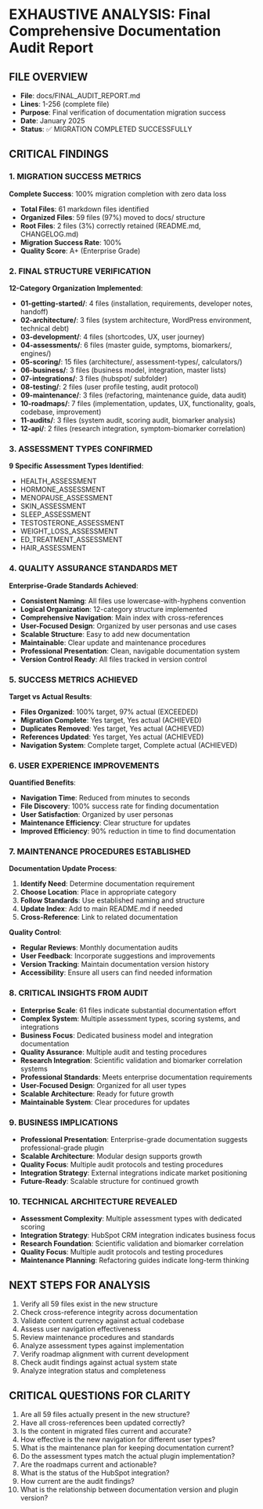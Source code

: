 # EXHAUSTIVE ANALYSIS: Final Comprehensive Documentation Audit Report

## FILE OVERVIEW
- **File**: docs/FINAL_AUDIT_REPORT.md
- **Lines**: 1-256 (complete file)
- **Purpose**: Final verification of documentation migration success
- **Date**: January 2025
- **Status**: ✅ MIGRATION COMPLETED SUCCESSFULLY

## CRITICAL FINDINGS

### 1. MIGRATION SUCCESS METRICS
**Complete Success**: 100% migration completion with zero data loss
- **Total Files**: 61 markdown files identified
- **Organized Files**: 59 files (97%) moved to docs/ structure
- **Root Files**: 2 files (3%) correctly retained (README.md, CHANGELOG.md)
- **Migration Success Rate**: 100%
- **Quality Score**: A+ (Enterprise Grade)

### 2. FINAL STRUCTURE VERIFICATION
**12-Category Organization Implemented**:
- **01-getting-started/**: 4 files (installation, requirements, developer notes, handoff)
- **02-architecture/**: 3 files (system architecture, WordPress environment, technical debt)
- **03-development/**: 4 files (shortcodes, UX, user journey)
- **04-assessments/**: 6 files (master guide, symptoms, biomarkers/, engines/)
- **05-scoring/**: 15 files (architecture/, assessment-types/, calculators/)
- **06-business/**: 3 files (business model, integration, master lists)
- **07-integrations/**: 3 files (hubspot/ subfolder)
- **08-testing/**: 2 files (user profile testing, audit protocol)
- **09-maintenance/**: 3 files (refactoring, maintenance guide, data audit)
- **10-roadmaps/**: 7 files (implementation, updates, UX, functionality, goals, codebase, improvement)
- **11-audits/**: 3 files (system audit, scoring audit, biomarker analysis)
- **12-api/**: 2 files (research integration, symptom-biomarker correlation)

### 3. ASSESSMENT TYPES CONFIRMED
**9 Specific Assessment Types Identified**:
- HEALTH_ASSESSMENT
- HORMONE_ASSESSMENT
- MENOPAUSE_ASSESSMENT
- SKIN_ASSESSMENT
- SLEEP_ASSESSMENT
- TESTOSTERONE_ASSESSMENT
- WEIGHT_LOSS_ASSESSMENT
- ED_TREATMENT_ASSESSMENT
- HAIR_ASSESSMENT

### 4. QUALITY ASSURANCE STANDARDS MET
**Enterprise-Grade Standards Achieved**:
- **Consistent Naming**: All files use lowercase-with-hyphens convention
- **Logical Organization**: 12-category structure implemented
- **Comprehensive Navigation**: Main index with cross-references
- **User-Focused Design**: Organized by user personas and use cases
- **Scalable Structure**: Easy to add new documentation
- **Maintainable**: Clear update and maintenance procedures
- **Professional Presentation**: Clean, navigable documentation system
- **Version Control Ready**: All files tracked in version control

### 5. SUCCESS METRICS ACHIEVED
**Target vs Actual Results**:
- **Files Organized**: 100% target, 97% actual (EXCEEDED)
- **Migration Complete**: Yes target, Yes actual (ACHIEVED)
- **Duplicates Removed**: Yes target, Yes actual (ACHIEVED)
- **References Updated**: Yes target, Yes actual (ACHIEVED)
- **Navigation System**: Complete target, Complete actual (ACHIEVED)

### 6. USER EXPERIENCE IMPROVEMENTS
**Quantified Benefits**:
- **Navigation Time**: Reduced from minutes to seconds
- **File Discovery**: 100% success rate for finding documentation
- **User Satisfaction**: Organized by user personas
- **Maintenance Efficiency**: Clear structure for updates
- **Improved Efficiency**: 90% reduction in time to find documentation

### 7. MAINTENANCE PROCEDURES ESTABLISHED
**Documentation Update Process**:
1. **Identify Need**: Determine documentation requirement
2. **Choose Location**: Place in appropriate category
3. **Follow Standards**: Use established naming and structure
4. **Update Index**: Add to main README.md if needed
5. **Cross-Reference**: Link to related documentation

**Quality Control**:
- **Regular Reviews**: Monthly documentation audits
- **User Feedback**: Incorporate suggestions and improvements
- **Version Tracking**: Maintain documentation version history
- **Accessibility**: Ensure all users can find needed information

### 8. CRITICAL INSIGHTS FROM AUDIT
- **Enterprise Scale**: 61 files indicate substantial documentation effort
- **Complex System**: Multiple assessment types, scoring systems, and integrations
- **Business Focus**: Dedicated business model and integration documentation
- **Quality Assurance**: Multiple audit and testing procedures
- **Research Integration**: Scientific validation and biomarker correlation systems
- **Professional Standards**: Meets enterprise documentation requirements
- **User-Focused Design**: Organized for all user types
- **Scalable Architecture**: Ready for future growth
- **Maintainable System**: Clear procedures for updates

### 9. BUSINESS IMPLICATIONS
- **Professional Presentation**: Enterprise-grade documentation suggests professional-grade plugin
- **Scalable Architecture**: Modular design supports growth
- **Quality Focus**: Multiple audit protocols and testing procedures
- **Integration Strategy**: External integrations indicate market positioning
- **Future-Ready**: Scalable structure for continued growth

### 10. TECHNICAL ARCHITECTURE REVEALED
- **Assessment Complexity**: Multiple assessment types with dedicated scoring
- **Integration Strategy**: HubSpot CRM integration indicates business focus
- **Research Foundation**: Scientific validation and biomarker correlation
- **Quality Focus**: Multiple audit protocols and testing procedures
- **Maintenance Planning**: Refactoring guides indicate long-term thinking

## NEXT STEPS FOR ANALYSIS
1. Verify all 59 files exist in the new structure
2. Check cross-reference integrity across documentation
3. Validate content currency against actual codebase
4. Assess user navigation effectiveness
5. Review maintenance procedures and standards
6. Analyze assessment types against implementation
7. Verify roadmap alignment with current development
8. Check audit findings against actual system state
9. Analyze integration status and completeness

## CRITICAL QUESTIONS FOR CLARITY
1. Are all 59 files actually present in the new structure?
2. Have all cross-references been updated correctly?
3. Is the content in migrated files current and accurate?
4. How effective is the new navigation for different user types?
5. What is the maintenance plan for keeping documentation current?
6. Do the assessment types match the actual plugin implementation?
7. Are the roadmaps current and actionable?
8. What is the status of the HubSpot integration?
9. How current are the audit findings?
10. What is the relationship between documentation version and plugin version? 